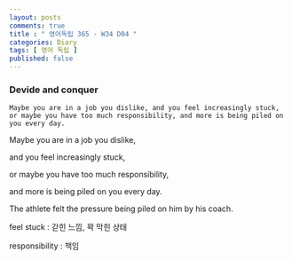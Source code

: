 ```yaml
---
layout: posts
comments: true
title : " 영어독립 365 - W34 D04 "
categories: Diary
tags: [ 영어 독립 ]
published: false
---
```


### Devide and conquer

```text
Maybe you are in a job you dislike, and you feel increasingly stuck, or maybe you have too much responsibility, and more is being piled on you every day.
```

Maybe you are in a job you dislike,

and you feel increasingly stuck,

or maybe you have too much responsibility,

and more is being piled on you every day.

The athlete felt the pressure being piled on him by his coach.

feel stuck
 : 갇힌 느낌, 꽉 막힌 상태

responsibility
 : 책임
